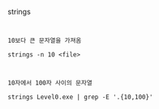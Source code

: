 strings
#
`10보다 큰 문자열을 가져옴`
```
strings -n 10 <file>
```
#
`10자에서 100자 사이의 문자열`
```
strings Level0.exe | grep -E '.{10,100}'
```